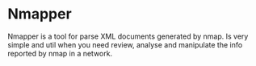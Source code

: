 # Nmapper

Nmapper is a tool for parse XML documents generated by nmap. Is very simple and util when you need review, analyse and manipulate the info reported by nmap in a network.

